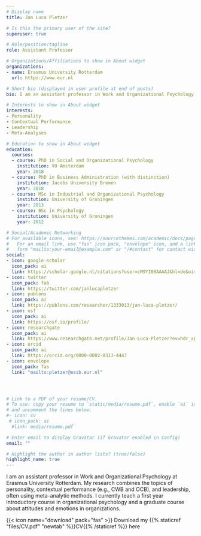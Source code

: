 ```yaml
---
# Display name
title: Jan Luca Pletzer

# Is this the primary user of the site?
superuser: true

# Role/position/tagline
role: Assistant Professor

# Organizations/Affiliations to show in About widget
organizations:
- name: Erasmus University Rotterdam
  url: https://www.eur.nl

# Short bio (displayed in user profile at end of posts)
bio: I am an assistant professor in Work and Organizational Psychology at Erasmus University Rotterdam. My research combines the topics of personality, contextual performance, and leadership, often using meta-analyses. I currently teach a first year introductory course in organizational psychology and a graduate course about attitudes and emotions in organizations.

# Interests to show in About widget
interests:
- Personality
- Contextual Performance
- Leadership
- Meta-Analyses

# Education to show in About widget
education:
  courses:
  - course: PhD in Social and Organizational Psychology
    institution: VU Amsterdam
    year: 2018
  - course: PhD in Business Administration (with distinction)
    institution: Jacobs University Bremen
    year: 2018
  - course: MSc in Industrial and Organizational Psychology
    institution: University of Groningen
    year: 2013
  - course: BSc in Psychology
    institution: University of Groningen
    year: 2012

# Social/Academic Networking
# For available icons, see: https://sourcethemes.com/academic/docs/page-builder/#icons
#   For an email link, use "fas" icon pack, "envelope" icon, and a link in the
#   form "mailto:your-email@example.com" or "/#contact" for contact widget.
social:
- icon: google-scholar
  icon_pack: ai
  link: https://scholar.google.nl/citations?user=cM9YI00AAAAJ&hl=de&oi=ao
- icon: twitter
  icon_pack: fab
  link: https://twitter.com/janlucapletzer
- icon: publons
  icon_pack: ai
  link: https://publons.com/researcher/1333013/jan-luca-pletzer/
- icon: osf
  icon_pack: ai
  link: https://osf.io/profile/
- icon: researchgate
  icon_pack: ai
  link: https://www.researchgate.net/profile/Jan-Luca-Pletzer?ev=hdr_xprf&_sg=n7eundi6T2zxtBrFOnwcHJz0mdZeDMcqGzqTP-Qcmhx2AR02QPz_Jj_XPs9dPdlYyPLxbv65m5iciWTVT8tyMmQQ
- icon: orcid
  icon_pack: ai
  link: https://orcid.org/0000-0002-8313-4447
- icon: envelope
  icon_pack: fas
  link: "mailto:pletzer@essb.eur.nl"




# Link to a PDF of your resume/CV.
# To use: copy your resume to `static/media/resume.pdf`, enable `ai` icons in `params.toml`, 
# and uncomment the lines below.
#- icon: cv
 # icon_pack: ai
  #link: media/resume.pdf

# Enter email to display Gravatar (if Gravatar enabled in Config)
email: ""

# Highlight the author in author lists? (true/false)
highlight_name: true
---
```


I am an assistant professor in Work and Organizational Psychology at Erasmus University Rotterdam. My research combines the topics of personality, contextual performance (e.g., CWB and OCB), and leadership, often using meta-analytic methods. 
I currently teach a first year introductory course in organizational psychology and a graduate course about attitudes and emotions in organizations.

{{< icon name="download" pack="fas" >}} Download my {{% staticref "files/CV.pdf" "newtab" %}}CV{{% /staticref %}} here
